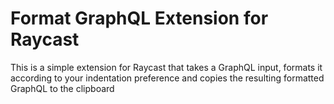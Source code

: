 # Format GraphQL Extension for Raycast

This is a simple extension for Raycast that takes a GraphQL input, formats it according to your indentation preference and copies the resulting formatted GraphQL to the clipboard
